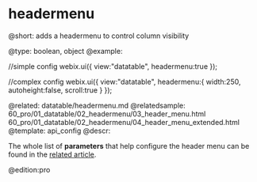 headermenu
=============

@short: adds a headermenu to control column visibility
	

@type: boolean, object
@example:

//simple config
webix.ui({
	view:"datatable", 
    headermenu:true
});

//complex config
webix.ui({
	view:"datatable", 
    headermenu:{
    	width:250, 
        autoheight:false, 
        scroll:true
    }
});


@related:
	datatable/headermenu.md
@relatedsample:
	60_pro/01_datatable/02_headermenu/03_header_menu.html
    60_pro/01_datatable/02_headermenu/04_header_menu_extended.html
@template:	api_config
@descr:

The whole list of **parameters** that help configure the header menu can be found in the [related article](datatable/headermenu.html#extendedconfiguration). 

@edition:pro


